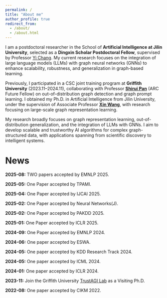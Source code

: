 ```yaml
---
permalink: /
title: "About me"
author_profile: true
redirect_from: 
  - /about/
  - /about.html
---
```


I am a postdoctoral researcher in the School of **Artificial Intelligence at Jilin University**, selected as a **Dingxin Scholar Postdoctoral Fellow**, supervised by Professor [Yi Chang](http://yichang-cs.com/). My current research focuses on the integration of large language models (LLMs) with graph neural networks (GNNs) to enhance scalability, robustness, and generalization in graph-based learning.

Previously, I participated in a CSC joint training program at **Griffith University** (2023.11–2024.11), collaborating with Professor [**Shirui Pan**](https://trust-agi.github.io/author/shirui-pan/) (ARC Future Fellow) on out-of-distribution graph detection and graph prompt learning. I obtained my Ph.D. in Artificial Intelligence from Jilin University, under the supervision of Associate Professor [**Xin Wang**](https://xinwangjlu.github.io/), with research focusing on large-scale graph representation learning.

My research broadly focuses on graph representation learning, out-of-distribution generalization, and the integration of LLMs with GNNs. I aim to develop scalable and trustworthy AI algorithms for complex graph-structured data, with applications spanning from scientific discovery to intelligent systems.


News
=====
**2025-08:** TWO papers accepted by EMNLP 2025.

**2025-05:** One Paper accepted by TPAMI.

**2025-04:** One Paper accepted by IJCAI 2025.

**2025-02:** One Paper accepted by Neural Networks(J).

**2025-02:** One Paper accepted by PAKDD 2025.

**2025-01:** One Paper accepted by ICLR 2025.

**2024-09:** One Paper accepted by EMNLP 2024.

**2024-06:** One paper accepted by ESWA.

**2024-05:** One paper accepted by KDD Research Track 2024.

**2024-05:** One paper accepted by ICML 2024.

**2024-01:** One paper accepted by ICLR 2024.

**2023-11:** Join the Griffith University [TrustAGI Lab](https://trust-agi.github.io/) as a Visiting Ph.D.

**2022-08:** One paper accepted by CIKM 2022.



